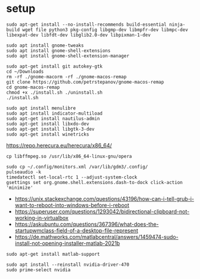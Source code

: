 # setup

```
sudo apt-get install --no-install-recommends build-essential ninja-build wget file python3 pkg-config libgmp-dev libmpfr-dev libmpc-dev libexpat-dev libfdt-dev libglib2.0-dev libpixman-1-dev
```

```
sudo apt install gnome-tweaks
sudo apt install gnome-shell-extensions
sudo apt install gnome-shell-extension-manager
```

```
sudo apt-get install git autokey-gtk
cd ~/Downloads
rm -rf ./gnome-macorm -rf ./gnome-macos-remap
git clone https://github.com/petrstepanov/gnome-macos-remap
cd gnome-macos-remap
chmod +x ./install.sh ./uninstall.sh
./install.sh
```

```
sudo apt install menulibre
sudo apt install indicator-multiload
sudo apt-get install nautilus-admin
sudo apt-get install libxdo-dev
sudo apt-get install libgtk-3-dev
sudo apt-get install winetricks
```

https://repo.herecura.eu/herecura/x86_64/

```
cp libffmpeg.so /usr/lib/x86_64-linux-gnu/opera
```

```
sudo cp ~/.config/monitors.xml /var/lib/gdm3/.config/
pulseaudio -k
timedatectl set-local-rtc 1 --adjust-system-clock
gsettings set org.gnome.shell.extensions.dash-to-dock click-action 'minimize'
```

- https://unix.stackexchange.com/questions/43196/how-can-i-tell-grub-i-want-to-reboot-into-windows-before-i-reboot
- https://superuser.com/questions/1293042/bidirectional-clipboard-not-working-in-virtualbox
- https://askubuntu.com/questions/367396/what-does-the-startupwmclass-field-of-a-desktop-file-represent
- https://de.mathworks.com/matlabcentral/answers/1459474-sudo-install-not-opening-installer-matlab-2021b

```
sudo apt-get install matlab-support
```

```
sudo apt install --reinstall nvidia-driver-470 
sudo prime-select nvidia
```

